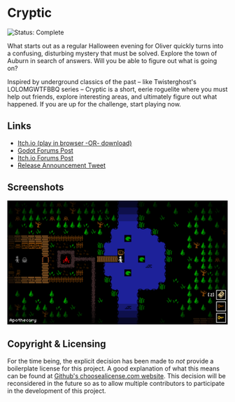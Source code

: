 # Cryptic

![Status: Complete](https://img.shields.io/badge/Status-Complete-green.svg)

What starts out as a regular Halloween evening for Oliver quickly turns into a confusing, disturbing
mystery that must be solved. Explore the town of Auburn in search of answers. Will you be able to
figure out what is going on?

Inspired by underground classics of the past – like Twisterghost's LOLOMGWTFBBQ series – Cryptic is
a short, eerie roguelite where you must help out friends, explore interesting areas, and ultimately
figure out what happened. If you are up for the challenge, start playing now.

## Links

- [Itch.io (play in browser -OR- download)](https://lukehollenback.itch.io/cryptic)
- [Godot Forums Post](https://godotforums.org/discussion/24334/cryptic-1-0-just-released)
- [Itch.io Forums Post](https://itch.io/t/1037764/cryptic-a-short-halloween-mystery-adventure-)
- [Release Announcement Tweet](https://twitter.com/lukehollenback/status/1321820620837904385)

## Screenshots

<p align="center">
  <img src="./screenshots/(2020.10.18)%20Apothecary.png" />
</p>

## Copyright & Licensing

For the time being, the explicit decision has been made to *not* provide a boilerplate license for
this project. A good explanation of what this means can be found at
[Github's choosealicense.com website](https://choosealicense.com/no-permission/). This decision
will be reconsidered in the future so as to allow multiple contributors to participate in the
development of this project.
